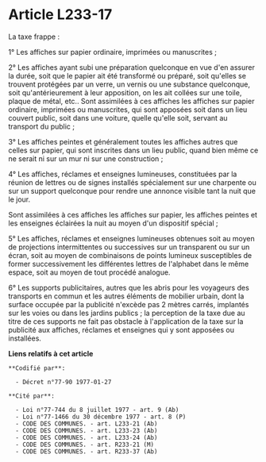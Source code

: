 # Article L233-17

La taxe frappe :

1° Les affiches sur papier ordinaire, imprimées ou manuscrites ;

2° Les affiches ayant subi une préparation quelconque en vue d'en assurer la durée, soit que le papier ait été transformé ou
préparé, soit qu'elles se trouvent protégées par un verre, un vernis ou une substance quelconque, soit qu'antérieurement à
leur apposition, on les ait collées sur une toile, plaque de métal, etc.. Sont assimilées à ces affiches les affiches sur
papier ordinaire, imprimées ou manuscrites, qui sont apposées soit dans un lieu couvert public, soit dans une voiture, quelle
qu'elle soit, servant au transport du public ;

3° Les affiches peintes et généralement toutes les affiches autres que celles sur papier, qui sont inscrites dans un lieu
public, quand bien même ce ne serait ni sur un mur ni sur une construction ;

4° Les affiches, réclames et enseignes lumineuses, constituées par la réunion de lettres ou de signes installés spécialement
sur une charpente ou sur un support quelconque pour rendre une annonce visible tant la nuit que le jour.

Sont assimilées à ces affiches les affiches sur papier, les affiches peintes et les enseignes éclairées la nuit au moyen d'un
dispositif spécial ;

5° Les affiches, réclames et enseignes lumineuses obtenues soit au moyen de projections intermittentes ou successives sur un
transparent ou sur un écran, soit au moyen de combinaisons de points lumineux susceptibles de former successivement les
différentes lettres de l'alphabet dans le même espace, soit au moyen de tout procédé analogue.

6° Les supports publicitaires, autres que les abris pour les voyageurs des transports en commun et les autres éléments de
mobilier urbain, dont la surface occupée par la publicité n'excède pas 2 mètres carrés, implantés sur les voies ou dans les
jardins publics ; la perception de la taxe due au titre de ces supports ne fait pas obstacle à l'application de la taxe sur
la publicité aux affiches, réclames et enseignes qui y sont apposées ou installées.

**Liens relatifs à cet article**

	**Codifié par**:

	  - Décret n°77-90 1977-01-27

	**Cité par**:

	  - Loi n°77-744 du 8 juillet 1977 - art. 9 (Ab)
	  - Loi n°77-1466 du 30 décembre 1977 - art. 8 (P)
	  - CODE DES COMMUNES. - art. L233-21 (Ab)
	  - CODE DES COMMUNES. - art. L233-23 (Ab)
	  - CODE DES COMMUNES. - art. L233-24 (Ab)
	  - CODE DES COMMUNES. - art. R233-21 (M)
	  - CODE DES COMMUNES. - art. R233-37 (Ab)
